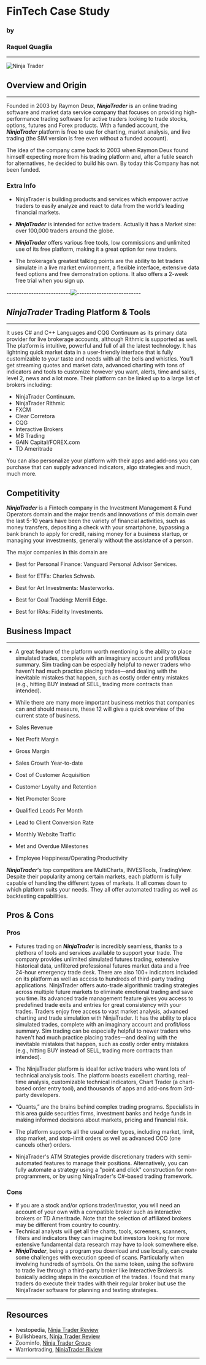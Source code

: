 # FinTech Case Study
### by
### Raquel Quaglia
----

![Ninja Trader](https://www.trading-platforms.net/wp-content/uploads/2020/09/Power-NinjaTrader-License-Key-with-Crack-Free-Download-.png)


## **Overview and Origin** 
---
Founded in 2003 by Raymon Deux, ***NinjaTrader*** is an online trading software and market data service company that focuses on providing high-performance trading software  for active traders looking to trade stocks, options, futures and Forex products. With a funded account, the ***NinjaTrader*** platform is free to use for charting, market analysis, and live trading (the SIM version is free even without a funded account).

 The idea of the company came back to 2003 when Raymon Deux  found himself expecting more from his trading platform and, after a futile search for alternatives, he decided to build his own. By today this Company has not been funded.

### **Extra Info**

* NinjaTrader is building products and services which empower active traders to easily analyze and react to data from the world’s leading financial markets.

* ***NinjaTrader*** is intended for active traders. Actually it has a Market size: over 100,000 traders around the globe.

* ***NinjaTrader*** offers various free tools, low commissions and unlimited use of its free platform, making it a great option for new traders. 

* The brokerage’s greatest talking points are the ability to let traders simulate in a live market environment, a flexible interface, extensive data feed options and free demonstration options. It also offers a 2-week free trial when you sign up.

--------------------------![](https://encrypted-tbn0.gstatic.com/images?q=tbn:ANd9GcTGJJvbNTtrHRK0LbTf5X4wisb3BYULDFpWHA&usqp=CAU)--------------------------
## ***NinjaTrader* Trading Platform & Tools**
---
It uses C# and C++ Languages and CQG Continuum as its primary data provider for live brokerage accounts, although Rithmic is supported as well. The platform is intuitive, powerful and full of all the latest technology. It has lightning quick market data in a user-friendly interface that is fully customizable to your taste and needs with all the bells and whistles. You’ll get streaming quotes and market data, advanced charting with tons of indicators and tools to customize however you want, alerts, time and sales, level 2, news and a lot more. Their platform can be linked up to a large list of brokers including:

* NinjaTrader Continuum.
* NinjaTrader Rithmic
* FXCM
* Clear Corretora
* CQG
* Interactive Brokers
* MB Trading
* GAIN Capital/FOREX.com
* TD Ameritrade
 
You can also personalize your platform with their apps and add-ons you can purchase that can supply advanced indicators, algo strategies and much, much more.

## **Competitivity**

 ***NinjaTrader*** is a Fintech company in the Investment Management & Fund Operators domain and the major trends and innovations of this domain over the last 5-10 years have been the variety of financial activities, such as money transfers, depositing a check with your smartphone, bypassing a bank branch to apply for credit, raising money for a business startup, or managing your investments, generally without the assistance of a person.

 The major companies in this domain are 

* Best for Personal Finance: Vanguard Personal Advisor Services.

* Best for ETFs: Charles Schwab.

* Best for Art Investments: Masterworks.

* Best for Goal Tracking: Merrill Edge.

* Best for IRAs: Fidelity Investments.



## **Business Impact**
---

* A great feature of the platform worth mentioning is the ability to place simulated trades, complete with an imaginary account and profit/loss summary. Sim trading can be especially helpful to newer traders who haven't had much practice placing trades—and dealing with the inevitable mistakes that happen, such as costly order entry mistakes (e.g., hitting BUY instead of SELL, trading more contracts than intended).

* While there are many more important business metrics that companies can and should measure, these 12 will give a quick overview of the current state of business.

* Sales Revenue
* Net Profit Margin
* Gross Margin
* Sales Growth Year-to-date
* Cost of Customer Acquisition
* Customer Loyalty and Retention
* Net Promoter Score
* Qualified Leads Per Month
* Lead to Client Conversion Rate
* Monthly Website Traffic
* Met and Overdue Milestones
* Employee Happiness/Operating Productivity

***NinjaTrader***'s top competitors are MultiCharts, INVESTools, TradingView. Despite their popularity among certain markets, each platform is fully capable of handling the different types of markets. It all comes down to which platform suits your needs. They all offer automated trading as well as backtesting capabilities.

## **Pros & Cons**

### **Pros**

* Futures trading on ***NinjaTrader*** is incredibly seamless, thanks to a plethora of tools and services available to support your trade. The company provides unlimited simulated futures trading, extensive historical data, unfiltered professional futures market data and a free 24-hour emergency trade desk. There are also 100+ indicators included on its platform as well as access to hundreds of third-party trading applications.
NinjaTrader offers auto-trade algorithmic trading strategies across multiple future markets to eliminate emotional trading and save you time. Its advanced trade management feature gives you access to predefined trade exits and entries for great consistency with your trades. Traders enjoy free access to vast market analysis, advanced charting and trade simulation with NinjaTrader. It has the ability to place simulated trades, complete with an imaginary account and profit/loss summary. Sim trading can be especially helpful to newer traders who haven't had much practice placing trades—and dealing with the inevitable mistakes that happen, such as costly order entry mistakes (e.g., hitting BUY instead of SELL, trading more contracts than intended).
 

* The NinjaTrader platform is ideal for active traders who want lots of technical analysis tools. The platform boasts excellent charting, real-time analysis, customizable technical indicators, Chart Trader (a chart-based order entry tool), and thousands of apps and add-ons from 3rd-party developers.


* “Quants,” are the brains behind complex trading programs. Specialists in this area guide securities firms, investment banks and hedge funds in making informed decisions about markets, pricing and financial risk.

* The platform supports all the usual order types, including market, limit, stop market, and stop-limit orders as well as advanced OCO (one cancels other) orders.

* NinjaTrader's ATM Strategies provide discretionary traders with semi-automated features to manage their positions. Alternatively, you can fully automate a strategy using a "point and click" construction for non-programmers, or by using NinjaTrader's C#-based trading framework.

### **Cons**

* If you are a stock and/or options trader/investor, you will need an account of your own with a compatible broker such as interactive brokers or TD Ameritrade.  Note that the selection of affiliated brokers may be different from country to country.
* Technical analysts will get all the charts, tools, screeners, scanners, filters and indicators they can imagine but investors looking for more extensive fundamental data research may have to look somewhere else.
* ***NinjaTrader***, being a program you download and use locally, can create some challenges with execution speed of scans.  Particularly when involving hundreds of symbols.  On the same token, using the software to trade live through a third-party broker like Interactive Brokers is basically adding steps in the execution of the trades.  I found that many traders do execute their trades with their regular broker but use the NinjaTrader software for planning and testing strategies.

---
## **Resources**

* Ivestopedia, [Ninja Trader Review](https://www.investopedia.com/ninjatrader-review-4706930)
* Bullishbears, [Ninja Trader Review](https://bullishbears.com/ninjatrader-review/)
* Zoominfo, [Ninja Trader Group](https://www.zoominfo.com/c/ninjatrader-llc/204555040)
* Warriortrading, [NinjaTrader Riview](https://www.warriortrading.com/ninjatrader-review/)
---